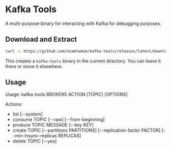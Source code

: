 # Kafka Tools

A multi-purpose binary for interacting with Kafka for debugging purposes.

## Download and Extract

```sh
curl -L https://github.com/noamtamim/kafka-tools/releases/latest/download/kafka-tools-linux.tgz | tar xz
```

This creates a `kafka-tools` binary in the current directory. You can leave it there or move it elsewhere.

## Usage

Usage: kafka-tools BROKERS ACTION [TOPIC] [OPTIONS]

Actions:
- list [--system]
- consume TOPIC [--raw] [--from-beginning]
- produce TOPIC MESSAGE [--key KEY]
- create TOPIC [--partitions PARTITIONS] [--replication-factor FACTOR] [--min-insync-replicas REPLICAS]
- delete TOPIC [--yes]

